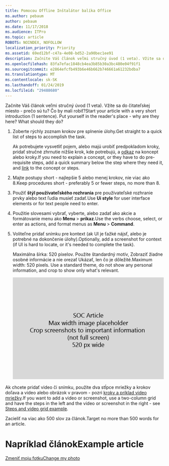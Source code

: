 ```yaml
---
title: Pomocou Offline Inštalátor balíka Office
ms.author: pebaum
author: pebaum
ms.date: 11/17/2018
ms.audience: ITPro
ms.topic: article
ROBOTS: NOINDEX, NOFOLLOW
localization_priority: Priority
ms.assetid: 69ed12bf-c47a-4e08-bd52-2a90bec1ee91
description: Začnite Váš článok veľmi stručný úvod (1 veta). Vžite sa do čitateľskej miesto - prečo sú tu? Čo by mali robiť?
ms.openlocfilehash: 83fa7efac1848cb4ea3b85b30a3bc480e04f91f1
ms.sourcegitcommit: e2864efcfb493b6e46b662b746661a61232bdba7
ms.translationtype: MT
ms.contentlocale: sk-SK
ms.lasthandoff: 01/24/2019
ms.locfileid: "29488680"
---
```

<span data-ttu-id="d8d59-p102">Začnite Váš článok veľmi stručný úvod (1 veta). Vžite sa do čitateľskej miesto - prečo sú tu? Čo by mali robiť?</span><span class="sxs-lookup"><span data-stu-id="d8d59-p102">Start your article with a very short introduction (1 sentence). Put yourself in the reader's place - why are they here? What should they do?</span></span> 
  
1. <span data-ttu-id="d8d59-108">Zoberte rýchly zoznam krokov pre splnenie úlohy.</span><span class="sxs-lookup"><span data-stu-id="d8d59-108">Get straight to a quick list of steps to accomplish the task.</span></span>
    
    <span data-ttu-id="d8d59-109">Ak potrebujete vysvetliť pojem, alebo majú urobiť predpokladom kroky, pridať stručné zhrnutie nižšie krok, kde potrebujú, a [odkaz](https://support.office.com/article/f37e7984-cf03-4fde-92d3-82970d7e241b.aspx) na koncept alebo kroky.</span><span class="sxs-lookup"><span data-stu-id="d8d59-109">If you need to explain a concept, or they have to do pre-requisite steps, add a quick summary below the step where they need it, and [link](https://support.office.com/article/f37e7984-cf03-4fde-92d3-82970d7e241b.aspx) to the concept or steps.</span></span> 
    
2. <span data-ttu-id="d8d59-110">Majte postupy short - najlepšie 5 alebo menej krokov, nie viac ako 8.</span><span class="sxs-lookup"><span data-stu-id="d8d59-110">Keep procedures short - preferably 5 or fewer steps, no more than 8.</span></span>
    
3. <span data-ttu-id="d8d59-111">Použiť **štýl používateľského rozhrania** pre používateľské rozhranie prvky alebo text ľudia musieť zadať.</span><span class="sxs-lookup"><span data-stu-id="d8d59-111">Use **Ui style** for user interface elements or for text people need to enter.</span></span> 
    
4. <span data-ttu-id="d8d59-112">Použitie slovesami vybrať, vyberte, alebo zadať ako akcie a formátovanie menu ako **Menu** \> **príkaz**.</span><span class="sxs-lookup"><span data-stu-id="d8d59-112">Use the verbs choose, select, or enter as actions, and format menus as **Menu** \> **Command**.</span></span>
    
5. <span data-ttu-id="d8d59-113">Voliteľne pridať snímku pre kontext (ak UI je ťažké nájsť, alebo je potrebné na dokončenie úlohy).</span><span class="sxs-lookup"><span data-stu-id="d8d59-113">Optionally, add a screenshot for context (if UI is hard to locate, or it's needed to complete the task).</span></span>
    
    <span data-ttu-id="d8d59-p103">Maximálna šírka: 520 pixelov. Použite štandardný motív, Zobraziť žiadne osobné informácie a nie orezať Ukázať, len čo je dôležité.</span><span class="sxs-lookup"><span data-stu-id="d8d59-p103">Maximum width: 520 pixels. Use a standard theme, do not show any personal information, and crop to show only what's relevant.</span></span> 
    
    ![Zástupný symbol - maximálna šírka pre SOC článku umenie je 520 pixelov](media/7d43d3be-8658-4a5b-aa15-ed62a47a2b24.png)
  
<span data-ttu-id="d8d59-117">Ak chcete pridať video či snímku, použite dva stĺpce mriežky a krokov doľava a video alebo obrázok v pravom - pozri [kroky a príklad video mriežky](https://support.office.com/article/14ce8e82-efa0-47f5-bb84-94f078db3dae.aspx).</span><span class="sxs-lookup"><span data-stu-id="d8d59-117">If you want to add a video or screenshot, use a two-column grid and have the steps in the left and the video or screenshot in the right - see [Steps and video grid example](https://support.office.com/article/14ce8e82-efa0-47f5-bb84-94f078db3dae.aspx).</span></span> 
  
<span data-ttu-id="d8d59-118">Zacieliť na viac ako 500 slov za článok.</span><span class="sxs-lookup"><span data-stu-id="d8d59-118">Target no more than 500 words for an article.</span></span>
  
# <a name="example-article"></a><span data-ttu-id="d8d59-119">Napríklad článok</span><span class="sxs-lookup"><span data-stu-id="d8d59-119">Example article</span></span>

[<span data-ttu-id="d8d59-120">Zmeniť moju fotku</span><span class="sxs-lookup"><span data-stu-id="d8d59-120">Change my photo</span></span>](https://support.office.com/article/555376e0-1fca-49ba-8434-307a0525c767.aspx)
  

